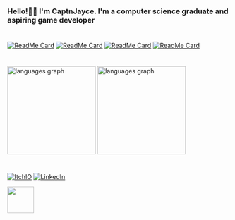 <h3>
  Hello!👋🏻 I'm CaptnJayce. I'm a computer science graduate and aspiring game developer
</h3>

#

[![ReadMe Card](https://github-readme-stats.vercel.app/api/pin/?username=captnjayce&repo=quartermaster&hide_border=true&theme=rose_pine&bg_color=00000000)](https://github.com/captnjayce/quartermaster)
[![ReadMe Card](https://github-readme-stats.vercel.app/api/pin/?username=captnjayce&repo=algorithm-visualizser&hide_border=true&theme=rose_pine&bg_color=00000000)](https://github.com/captnjayce/algorithm-visualizser)
[![ReadMe Card](https://github-readme-stats.vercel.app/api/pin/?username=captnjayce&repo=infinite-caves&hide_border=true&theme=rose_pine&bg_color=00000000)](https://github.com/captnjayce/infinite-caves)
[![ReadMe Card](https://github-readme-stats.vercel.app/api/pin/?username=captnjayce&repo=falling-sand&hide_border=true&theme=rose_pine&bg_color=00000000)](https://github.com/captnjayce/falling-sand)

#

<div align ="left">
  <img src="https://github-readme-stats.vercel.app/api?username=captnjayce&theme=rose_pine&hide_border=true&exclude_repo=dotfiles&bg_color=00000000"alt="languages graph" height="200"/>
  <img src="https://github-readme-stats.vercel.app/api/top-langs?username=CaptnJayce&locale=en&hide_title=false&hide_border=true&layout=compact&langs_count=6&theme=rose_pine&bg_color=00000000&order=2"alt="languages graph" height="200"/>
</div>

#

[![ItchIO](https://img.shields.io/badge/ItchIO-black?style=flat-square&logo=itch.io)](https://captnjayce.itch.io/)
[![LinkedIn](https://img.shields.io/badge/LinkedIn-black?style=flat-square&logo=linkedin)](https://www.linkedin.com/in/jc444/)

<img src="https://media1.tenor.com/m/89MPCBQDPKYAAAAd/plink-nerd.gif" width="60px">
